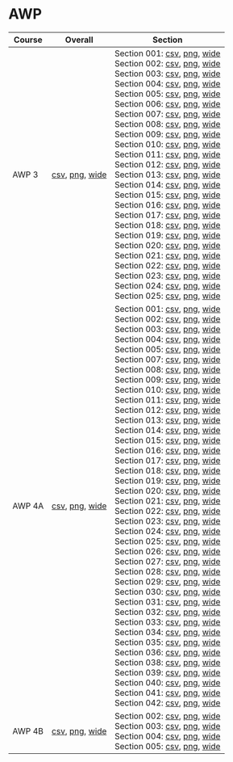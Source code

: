 # AWP

| Course | Overall | Section |
| ------ | ------- | ------- |
| AWP 3 | [csv](https://github.com/UCSD-Historical-Enrollment-Data/2023Winter/blob/main/overall/AWP%203.csv), [png](https://raw.githubusercontent.com/UCSD-Historical-Enrollment-Data/2023Winter/main/plot_overall/AWP%203.png), [wide](https://raw.githubusercontent.com/UCSD-Historical-Enrollment-Data/2023Winter/main/plot_overall_wide/AWP%203.png) | Section 001: [csv](https://github.com/UCSD-Historical-Enrollment-Data/2023Winter/blob/main/section/AWP%203_001.csv), [png](https://raw.githubusercontent.com/UCSD-Historical-Enrollment-Data/2023Winter/main/plot_section/AWP%203_001.png), [wide](https://raw.githubusercontent.com/UCSD-Historical-Enrollment-Data/2023Winter/main/plot_section_wide/AWP%203_001.png)<br>Section 002: [csv](https://github.com/UCSD-Historical-Enrollment-Data/2023Winter/blob/main/section/AWP%203_002.csv), [png](https://raw.githubusercontent.com/UCSD-Historical-Enrollment-Data/2023Winter/main/plot_section/AWP%203_002.png), [wide](https://raw.githubusercontent.com/UCSD-Historical-Enrollment-Data/2023Winter/main/plot_section_wide/AWP%203_002.png)<br>Section 003: [csv](https://github.com/UCSD-Historical-Enrollment-Data/2023Winter/blob/main/section/AWP%203_003.csv), [png](https://raw.githubusercontent.com/UCSD-Historical-Enrollment-Data/2023Winter/main/plot_section/AWP%203_003.png), [wide](https://raw.githubusercontent.com/UCSD-Historical-Enrollment-Data/2023Winter/main/plot_section_wide/AWP%203_003.png)<br>Section 004: [csv](https://github.com/UCSD-Historical-Enrollment-Data/2023Winter/blob/main/section/AWP%203_004.csv), [png](https://raw.githubusercontent.com/UCSD-Historical-Enrollment-Data/2023Winter/main/plot_section/AWP%203_004.png), [wide](https://raw.githubusercontent.com/UCSD-Historical-Enrollment-Data/2023Winter/main/plot_section_wide/AWP%203_004.png)<br>Section 005: [csv](https://github.com/UCSD-Historical-Enrollment-Data/2023Winter/blob/main/section/AWP%203_005.csv), [png](https://raw.githubusercontent.com/UCSD-Historical-Enrollment-Data/2023Winter/main/plot_section/AWP%203_005.png), [wide](https://raw.githubusercontent.com/UCSD-Historical-Enrollment-Data/2023Winter/main/plot_section_wide/AWP%203_005.png)<br>Section 006: [csv](https://github.com/UCSD-Historical-Enrollment-Data/2023Winter/blob/main/section/AWP%203_006.csv), [png](https://raw.githubusercontent.com/UCSD-Historical-Enrollment-Data/2023Winter/main/plot_section/AWP%203_006.png), [wide](https://raw.githubusercontent.com/UCSD-Historical-Enrollment-Data/2023Winter/main/plot_section_wide/AWP%203_006.png)<br>Section 007: [csv](https://github.com/UCSD-Historical-Enrollment-Data/2023Winter/blob/main/section/AWP%203_007.csv), [png](https://raw.githubusercontent.com/UCSD-Historical-Enrollment-Data/2023Winter/main/plot_section/AWP%203_007.png), [wide](https://raw.githubusercontent.com/UCSD-Historical-Enrollment-Data/2023Winter/main/plot_section_wide/AWP%203_007.png)<br>Section 008: [csv](https://github.com/UCSD-Historical-Enrollment-Data/2023Winter/blob/main/section/AWP%203_008.csv), [png](https://raw.githubusercontent.com/UCSD-Historical-Enrollment-Data/2023Winter/main/plot_section/AWP%203_008.png), [wide](https://raw.githubusercontent.com/UCSD-Historical-Enrollment-Data/2023Winter/main/plot_section_wide/AWP%203_008.png)<br>Section 009: [csv](https://github.com/UCSD-Historical-Enrollment-Data/2023Winter/blob/main/section/AWP%203_009.csv), [png](https://raw.githubusercontent.com/UCSD-Historical-Enrollment-Data/2023Winter/main/plot_section/AWP%203_009.png), [wide](https://raw.githubusercontent.com/UCSD-Historical-Enrollment-Data/2023Winter/main/plot_section_wide/AWP%203_009.png)<br>Section 010: [csv](https://github.com/UCSD-Historical-Enrollment-Data/2023Winter/blob/main/section/AWP%203_010.csv), [png](https://raw.githubusercontent.com/UCSD-Historical-Enrollment-Data/2023Winter/main/plot_section/AWP%203_010.png), [wide](https://raw.githubusercontent.com/UCSD-Historical-Enrollment-Data/2023Winter/main/plot_section_wide/AWP%203_010.png)<br>Section 011: [csv](https://github.com/UCSD-Historical-Enrollment-Data/2023Winter/blob/main/section/AWP%203_011.csv), [png](https://raw.githubusercontent.com/UCSD-Historical-Enrollment-Data/2023Winter/main/plot_section/AWP%203_011.png), [wide](https://raw.githubusercontent.com/UCSD-Historical-Enrollment-Data/2023Winter/main/plot_section_wide/AWP%203_011.png)<br>Section 012: [csv](https://github.com/UCSD-Historical-Enrollment-Data/2023Winter/blob/main/section/AWP%203_012.csv), [png](https://raw.githubusercontent.com/UCSD-Historical-Enrollment-Data/2023Winter/main/plot_section/AWP%203_012.png), [wide](https://raw.githubusercontent.com/UCSD-Historical-Enrollment-Data/2023Winter/main/plot_section_wide/AWP%203_012.png)<br>Section 013: [csv](https://github.com/UCSD-Historical-Enrollment-Data/2023Winter/blob/main/section/AWP%203_013.csv), [png](https://raw.githubusercontent.com/UCSD-Historical-Enrollment-Data/2023Winter/main/plot_section/AWP%203_013.png), [wide](https://raw.githubusercontent.com/UCSD-Historical-Enrollment-Data/2023Winter/main/plot_section_wide/AWP%203_013.png)<br>Section 014: [csv](https://github.com/UCSD-Historical-Enrollment-Data/2023Winter/blob/main/section/AWP%203_014.csv), [png](https://raw.githubusercontent.com/UCSD-Historical-Enrollment-Data/2023Winter/main/plot_section/AWP%203_014.png), [wide](https://raw.githubusercontent.com/UCSD-Historical-Enrollment-Data/2023Winter/main/plot_section_wide/AWP%203_014.png)<br>Section 015: [csv](https://github.com/UCSD-Historical-Enrollment-Data/2023Winter/blob/main/section/AWP%203_015.csv), [png](https://raw.githubusercontent.com/UCSD-Historical-Enrollment-Data/2023Winter/main/plot_section/AWP%203_015.png), [wide](https://raw.githubusercontent.com/UCSD-Historical-Enrollment-Data/2023Winter/main/plot_section_wide/AWP%203_015.png)<br>Section 016: [csv](https://github.com/UCSD-Historical-Enrollment-Data/2023Winter/blob/main/section/AWP%203_016.csv), [png](https://raw.githubusercontent.com/UCSD-Historical-Enrollment-Data/2023Winter/main/plot_section/AWP%203_016.png), [wide](https://raw.githubusercontent.com/UCSD-Historical-Enrollment-Data/2023Winter/main/plot_section_wide/AWP%203_016.png)<br>Section 017: [csv](https://github.com/UCSD-Historical-Enrollment-Data/2023Winter/blob/main/section/AWP%203_017.csv), [png](https://raw.githubusercontent.com/UCSD-Historical-Enrollment-Data/2023Winter/main/plot_section/AWP%203_017.png), [wide](https://raw.githubusercontent.com/UCSD-Historical-Enrollment-Data/2023Winter/main/plot_section_wide/AWP%203_017.png)<br>Section 018: [csv](https://github.com/UCSD-Historical-Enrollment-Data/2023Winter/blob/main/section/AWP%203_018.csv), [png](https://raw.githubusercontent.com/UCSD-Historical-Enrollment-Data/2023Winter/main/plot_section/AWP%203_018.png), [wide](https://raw.githubusercontent.com/UCSD-Historical-Enrollment-Data/2023Winter/main/plot_section_wide/AWP%203_018.png)<br>Section 019: [csv](https://github.com/UCSD-Historical-Enrollment-Data/2023Winter/blob/main/section/AWP%203_019.csv), [png](https://raw.githubusercontent.com/UCSD-Historical-Enrollment-Data/2023Winter/main/plot_section/AWP%203_019.png), [wide](https://raw.githubusercontent.com/UCSD-Historical-Enrollment-Data/2023Winter/main/plot_section_wide/AWP%203_019.png)<br>Section 020: [csv](https://github.com/UCSD-Historical-Enrollment-Data/2023Winter/blob/main/section/AWP%203_020.csv), [png](https://raw.githubusercontent.com/UCSD-Historical-Enrollment-Data/2023Winter/main/plot_section/AWP%203_020.png), [wide](https://raw.githubusercontent.com/UCSD-Historical-Enrollment-Data/2023Winter/main/plot_section_wide/AWP%203_020.png)<br>Section 021: [csv](https://github.com/UCSD-Historical-Enrollment-Data/2023Winter/blob/main/section/AWP%203_021.csv), [png](https://raw.githubusercontent.com/UCSD-Historical-Enrollment-Data/2023Winter/main/plot_section/AWP%203_021.png), [wide](https://raw.githubusercontent.com/UCSD-Historical-Enrollment-Data/2023Winter/main/plot_section_wide/AWP%203_021.png)<br>Section 022: [csv](https://github.com/UCSD-Historical-Enrollment-Data/2023Winter/blob/main/section/AWP%203_022.csv), [png](https://raw.githubusercontent.com/UCSD-Historical-Enrollment-Data/2023Winter/main/plot_section/AWP%203_022.png), [wide](https://raw.githubusercontent.com/UCSD-Historical-Enrollment-Data/2023Winter/main/plot_section_wide/AWP%203_022.png)<br>Section 023: [csv](https://github.com/UCSD-Historical-Enrollment-Data/2023Winter/blob/main/section/AWP%203_023.csv), [png](https://raw.githubusercontent.com/UCSD-Historical-Enrollment-Data/2023Winter/main/plot_section/AWP%203_023.png), [wide](https://raw.githubusercontent.com/UCSD-Historical-Enrollment-Data/2023Winter/main/plot_section_wide/AWP%203_023.png)<br>Section 024: [csv](https://github.com/UCSD-Historical-Enrollment-Data/2023Winter/blob/main/section/AWP%203_024.csv), [png](https://raw.githubusercontent.com/UCSD-Historical-Enrollment-Data/2023Winter/main/plot_section/AWP%203_024.png), [wide](https://raw.githubusercontent.com/UCSD-Historical-Enrollment-Data/2023Winter/main/plot_section_wide/AWP%203_024.png)<br>Section 025: [csv](https://github.com/UCSD-Historical-Enrollment-Data/2023Winter/blob/main/section/AWP%203_025.csv), [png](https://raw.githubusercontent.com/UCSD-Historical-Enrollment-Data/2023Winter/main/plot_section/AWP%203_025.png), [wide](https://raw.githubusercontent.com/UCSD-Historical-Enrollment-Data/2023Winter/main/plot_section_wide/AWP%203_025.png) |
| AWP 4A | [csv](https://github.com/UCSD-Historical-Enrollment-Data/2023Winter/blob/main/overall/AWP%204A.csv), [png](https://raw.githubusercontent.com/UCSD-Historical-Enrollment-Data/2023Winter/main/plot_overall/AWP%204A.png), [wide](https://raw.githubusercontent.com/UCSD-Historical-Enrollment-Data/2023Winter/main/plot_overall_wide/AWP%204A.png) | Section 001: [csv](https://github.com/UCSD-Historical-Enrollment-Data/2023Winter/blob/main/section/AWP%204A_001.csv), [png](https://raw.githubusercontent.com/UCSD-Historical-Enrollment-Data/2023Winter/main/plot_section/AWP%204A_001.png), [wide](https://raw.githubusercontent.com/UCSD-Historical-Enrollment-Data/2023Winter/main/plot_section_wide/AWP%204A_001.png)<br>Section 002: [csv](https://github.com/UCSD-Historical-Enrollment-Data/2023Winter/blob/main/section/AWP%204A_002.csv), [png](https://raw.githubusercontent.com/UCSD-Historical-Enrollment-Data/2023Winter/main/plot_section/AWP%204A_002.png), [wide](https://raw.githubusercontent.com/UCSD-Historical-Enrollment-Data/2023Winter/main/plot_section_wide/AWP%204A_002.png)<br>Section 003: [csv](https://github.com/UCSD-Historical-Enrollment-Data/2023Winter/blob/main/section/AWP%204A_003.csv), [png](https://raw.githubusercontent.com/UCSD-Historical-Enrollment-Data/2023Winter/main/plot_section/AWP%204A_003.png), [wide](https://raw.githubusercontent.com/UCSD-Historical-Enrollment-Data/2023Winter/main/plot_section_wide/AWP%204A_003.png)<br>Section 004: [csv](https://github.com/UCSD-Historical-Enrollment-Data/2023Winter/blob/main/section/AWP%204A_004.csv), [png](https://raw.githubusercontent.com/UCSD-Historical-Enrollment-Data/2023Winter/main/plot_section/AWP%204A_004.png), [wide](https://raw.githubusercontent.com/UCSD-Historical-Enrollment-Data/2023Winter/main/plot_section_wide/AWP%204A_004.png)<br>Section 005: [csv](https://github.com/UCSD-Historical-Enrollment-Data/2023Winter/blob/main/section/AWP%204A_005.csv), [png](https://raw.githubusercontent.com/UCSD-Historical-Enrollment-Data/2023Winter/main/plot_section/AWP%204A_005.png), [wide](https://raw.githubusercontent.com/UCSD-Historical-Enrollment-Data/2023Winter/main/plot_section_wide/AWP%204A_005.png)<br>Section 007: [csv](https://github.com/UCSD-Historical-Enrollment-Data/2023Winter/blob/main/section/AWP%204A_007.csv), [png](https://raw.githubusercontent.com/UCSD-Historical-Enrollment-Data/2023Winter/main/plot_section/AWP%204A_007.png), [wide](https://raw.githubusercontent.com/UCSD-Historical-Enrollment-Data/2023Winter/main/plot_section_wide/AWP%204A_007.png)<br>Section 008: [csv](https://github.com/UCSD-Historical-Enrollment-Data/2023Winter/blob/main/section/AWP%204A_008.csv), [png](https://raw.githubusercontent.com/UCSD-Historical-Enrollment-Data/2023Winter/main/plot_section/AWP%204A_008.png), [wide](https://raw.githubusercontent.com/UCSD-Historical-Enrollment-Data/2023Winter/main/plot_section_wide/AWP%204A_008.png)<br>Section 009: [csv](https://github.com/UCSD-Historical-Enrollment-Data/2023Winter/blob/main/section/AWP%204A_009.csv), [png](https://raw.githubusercontent.com/UCSD-Historical-Enrollment-Data/2023Winter/main/plot_section/AWP%204A_009.png), [wide](https://raw.githubusercontent.com/UCSD-Historical-Enrollment-Data/2023Winter/main/plot_section_wide/AWP%204A_009.png)<br>Section 010: [csv](https://github.com/UCSD-Historical-Enrollment-Data/2023Winter/blob/main/section/AWP%204A_010.csv), [png](https://raw.githubusercontent.com/UCSD-Historical-Enrollment-Data/2023Winter/main/plot_section/AWP%204A_010.png), [wide](https://raw.githubusercontent.com/UCSD-Historical-Enrollment-Data/2023Winter/main/plot_section_wide/AWP%204A_010.png)<br>Section 011: [csv](https://github.com/UCSD-Historical-Enrollment-Data/2023Winter/blob/main/section/AWP%204A_011.csv), [png](https://raw.githubusercontent.com/UCSD-Historical-Enrollment-Data/2023Winter/main/plot_section/AWP%204A_011.png), [wide](https://raw.githubusercontent.com/UCSD-Historical-Enrollment-Data/2023Winter/main/plot_section_wide/AWP%204A_011.png)<br>Section 012: [csv](https://github.com/UCSD-Historical-Enrollment-Data/2023Winter/blob/main/section/AWP%204A_012.csv), [png](https://raw.githubusercontent.com/UCSD-Historical-Enrollment-Data/2023Winter/main/plot_section/AWP%204A_012.png), [wide](https://raw.githubusercontent.com/UCSD-Historical-Enrollment-Data/2023Winter/main/plot_section_wide/AWP%204A_012.png)<br>Section 013: [csv](https://github.com/UCSD-Historical-Enrollment-Data/2023Winter/blob/main/section/AWP%204A_013.csv), [png](https://raw.githubusercontent.com/UCSD-Historical-Enrollment-Data/2023Winter/main/plot_section/AWP%204A_013.png), [wide](https://raw.githubusercontent.com/UCSD-Historical-Enrollment-Data/2023Winter/main/plot_section_wide/AWP%204A_013.png)<br>Section 014: [csv](https://github.com/UCSD-Historical-Enrollment-Data/2023Winter/blob/main/section/AWP%204A_014.csv), [png](https://raw.githubusercontent.com/UCSD-Historical-Enrollment-Data/2023Winter/main/plot_section/AWP%204A_014.png), [wide](https://raw.githubusercontent.com/UCSD-Historical-Enrollment-Data/2023Winter/main/plot_section_wide/AWP%204A_014.png)<br>Section 015: [csv](https://github.com/UCSD-Historical-Enrollment-Data/2023Winter/blob/main/section/AWP%204A_015.csv), [png](https://raw.githubusercontent.com/UCSD-Historical-Enrollment-Data/2023Winter/main/plot_section/AWP%204A_015.png), [wide](https://raw.githubusercontent.com/UCSD-Historical-Enrollment-Data/2023Winter/main/plot_section_wide/AWP%204A_015.png)<br>Section 016: [csv](https://github.com/UCSD-Historical-Enrollment-Data/2023Winter/blob/main/section/AWP%204A_016.csv), [png](https://raw.githubusercontent.com/UCSD-Historical-Enrollment-Data/2023Winter/main/plot_section/AWP%204A_016.png), [wide](https://raw.githubusercontent.com/UCSD-Historical-Enrollment-Data/2023Winter/main/plot_section_wide/AWP%204A_016.png)<br>Section 017: [csv](https://github.com/UCSD-Historical-Enrollment-Data/2023Winter/blob/main/section/AWP%204A_017.csv), [png](https://raw.githubusercontent.com/UCSD-Historical-Enrollment-Data/2023Winter/main/plot_section/AWP%204A_017.png), [wide](https://raw.githubusercontent.com/UCSD-Historical-Enrollment-Data/2023Winter/main/plot_section_wide/AWP%204A_017.png)<br>Section 018: [csv](https://github.com/UCSD-Historical-Enrollment-Data/2023Winter/blob/main/section/AWP%204A_018.csv), [png](https://raw.githubusercontent.com/UCSD-Historical-Enrollment-Data/2023Winter/main/plot_section/AWP%204A_018.png), [wide](https://raw.githubusercontent.com/UCSD-Historical-Enrollment-Data/2023Winter/main/plot_section_wide/AWP%204A_018.png)<br>Section 019: [csv](https://github.com/UCSD-Historical-Enrollment-Data/2023Winter/blob/main/section/AWP%204A_019.csv), [png](https://raw.githubusercontent.com/UCSD-Historical-Enrollment-Data/2023Winter/main/plot_section/AWP%204A_019.png), [wide](https://raw.githubusercontent.com/UCSD-Historical-Enrollment-Data/2023Winter/main/plot_section_wide/AWP%204A_019.png)<br>Section 020: [csv](https://github.com/UCSD-Historical-Enrollment-Data/2023Winter/blob/main/section/AWP%204A_020.csv), [png](https://raw.githubusercontent.com/UCSD-Historical-Enrollment-Data/2023Winter/main/plot_section/AWP%204A_020.png), [wide](https://raw.githubusercontent.com/UCSD-Historical-Enrollment-Data/2023Winter/main/plot_section_wide/AWP%204A_020.png)<br>Section 021: [csv](https://github.com/UCSD-Historical-Enrollment-Data/2023Winter/blob/main/section/AWP%204A_021.csv), [png](https://raw.githubusercontent.com/UCSD-Historical-Enrollment-Data/2023Winter/main/plot_section/AWP%204A_021.png), [wide](https://raw.githubusercontent.com/UCSD-Historical-Enrollment-Data/2023Winter/main/plot_section_wide/AWP%204A_021.png)<br>Section 022: [csv](https://github.com/UCSD-Historical-Enrollment-Data/2023Winter/blob/main/section/AWP%204A_022.csv), [png](https://raw.githubusercontent.com/UCSD-Historical-Enrollment-Data/2023Winter/main/plot_section/AWP%204A_022.png), [wide](https://raw.githubusercontent.com/UCSD-Historical-Enrollment-Data/2023Winter/main/plot_section_wide/AWP%204A_022.png)<br>Section 023: [csv](https://github.com/UCSD-Historical-Enrollment-Data/2023Winter/blob/main/section/AWP%204A_023.csv), [png](https://raw.githubusercontent.com/UCSD-Historical-Enrollment-Data/2023Winter/main/plot_section/AWP%204A_023.png), [wide](https://raw.githubusercontent.com/UCSD-Historical-Enrollment-Data/2023Winter/main/plot_section_wide/AWP%204A_023.png)<br>Section 024: [csv](https://github.com/UCSD-Historical-Enrollment-Data/2023Winter/blob/main/section/AWP%204A_024.csv), [png](https://raw.githubusercontent.com/UCSD-Historical-Enrollment-Data/2023Winter/main/plot_section/AWP%204A_024.png), [wide](https://raw.githubusercontent.com/UCSD-Historical-Enrollment-Data/2023Winter/main/plot_section_wide/AWP%204A_024.png)<br>Section 025: [csv](https://github.com/UCSD-Historical-Enrollment-Data/2023Winter/blob/main/section/AWP%204A_025.csv), [png](https://raw.githubusercontent.com/UCSD-Historical-Enrollment-Data/2023Winter/main/plot_section/AWP%204A_025.png), [wide](https://raw.githubusercontent.com/UCSD-Historical-Enrollment-Data/2023Winter/main/plot_section_wide/AWP%204A_025.png)<br>Section 026: [csv](https://github.com/UCSD-Historical-Enrollment-Data/2023Winter/blob/main/section/AWP%204A_026.csv), [png](https://raw.githubusercontent.com/UCSD-Historical-Enrollment-Data/2023Winter/main/plot_section/AWP%204A_026.png), [wide](https://raw.githubusercontent.com/UCSD-Historical-Enrollment-Data/2023Winter/main/plot_section_wide/AWP%204A_026.png)<br>Section 027: [csv](https://github.com/UCSD-Historical-Enrollment-Data/2023Winter/blob/main/section/AWP%204A_027.csv), [png](https://raw.githubusercontent.com/UCSD-Historical-Enrollment-Data/2023Winter/main/plot_section/AWP%204A_027.png), [wide](https://raw.githubusercontent.com/UCSD-Historical-Enrollment-Data/2023Winter/main/plot_section_wide/AWP%204A_027.png)<br>Section 028: [csv](https://github.com/UCSD-Historical-Enrollment-Data/2023Winter/blob/main/section/AWP%204A_028.csv), [png](https://raw.githubusercontent.com/UCSD-Historical-Enrollment-Data/2023Winter/main/plot_section/AWP%204A_028.png), [wide](https://raw.githubusercontent.com/UCSD-Historical-Enrollment-Data/2023Winter/main/plot_section_wide/AWP%204A_028.png)<br>Section 029: [csv](https://github.com/UCSD-Historical-Enrollment-Data/2023Winter/blob/main/section/AWP%204A_029.csv), [png](https://raw.githubusercontent.com/UCSD-Historical-Enrollment-Data/2023Winter/main/plot_section/AWP%204A_029.png), [wide](https://raw.githubusercontent.com/UCSD-Historical-Enrollment-Data/2023Winter/main/plot_section_wide/AWP%204A_029.png)<br>Section 030: [csv](https://github.com/UCSD-Historical-Enrollment-Data/2023Winter/blob/main/section/AWP%204A_030.csv), [png](https://raw.githubusercontent.com/UCSD-Historical-Enrollment-Data/2023Winter/main/plot_section/AWP%204A_030.png), [wide](https://raw.githubusercontent.com/UCSD-Historical-Enrollment-Data/2023Winter/main/plot_section_wide/AWP%204A_030.png)<br>Section 031: [csv](https://github.com/UCSD-Historical-Enrollment-Data/2023Winter/blob/main/section/AWP%204A_031.csv), [png](https://raw.githubusercontent.com/UCSD-Historical-Enrollment-Data/2023Winter/main/plot_section/AWP%204A_031.png), [wide](https://raw.githubusercontent.com/UCSD-Historical-Enrollment-Data/2023Winter/main/plot_section_wide/AWP%204A_031.png)<br>Section 032: [csv](https://github.com/UCSD-Historical-Enrollment-Data/2023Winter/blob/main/section/AWP%204A_032.csv), [png](https://raw.githubusercontent.com/UCSD-Historical-Enrollment-Data/2023Winter/main/plot_section/AWP%204A_032.png), [wide](https://raw.githubusercontent.com/UCSD-Historical-Enrollment-Data/2023Winter/main/plot_section_wide/AWP%204A_032.png)<br>Section 033: [csv](https://github.com/UCSD-Historical-Enrollment-Data/2023Winter/blob/main/section/AWP%204A_033.csv), [png](https://raw.githubusercontent.com/UCSD-Historical-Enrollment-Data/2023Winter/main/plot_section/AWP%204A_033.png), [wide](https://raw.githubusercontent.com/UCSD-Historical-Enrollment-Data/2023Winter/main/plot_section_wide/AWP%204A_033.png)<br>Section 034: [csv](https://github.com/UCSD-Historical-Enrollment-Data/2023Winter/blob/main/section/AWP%204A_034.csv), [png](https://raw.githubusercontent.com/UCSD-Historical-Enrollment-Data/2023Winter/main/plot_section/AWP%204A_034.png), [wide](https://raw.githubusercontent.com/UCSD-Historical-Enrollment-Data/2023Winter/main/plot_section_wide/AWP%204A_034.png)<br>Section 035: [csv](https://github.com/UCSD-Historical-Enrollment-Data/2023Winter/blob/main/section/AWP%204A_035.csv), [png](https://raw.githubusercontent.com/UCSD-Historical-Enrollment-Data/2023Winter/main/plot_section/AWP%204A_035.png), [wide](https://raw.githubusercontent.com/UCSD-Historical-Enrollment-Data/2023Winter/main/plot_section_wide/AWP%204A_035.png)<br>Section 036: [csv](https://github.com/UCSD-Historical-Enrollment-Data/2023Winter/blob/main/section/AWP%204A_036.csv), [png](https://raw.githubusercontent.com/UCSD-Historical-Enrollment-Data/2023Winter/main/plot_section/AWP%204A_036.png), [wide](https://raw.githubusercontent.com/UCSD-Historical-Enrollment-Data/2023Winter/main/plot_section_wide/AWP%204A_036.png)<br>Section 038: [csv](https://github.com/UCSD-Historical-Enrollment-Data/2023Winter/blob/main/section/AWP%204A_038.csv), [png](https://raw.githubusercontent.com/UCSD-Historical-Enrollment-Data/2023Winter/main/plot_section/AWP%204A_038.png), [wide](https://raw.githubusercontent.com/UCSD-Historical-Enrollment-Data/2023Winter/main/plot_section_wide/AWP%204A_038.png)<br>Section 039: [csv](https://github.com/UCSD-Historical-Enrollment-Data/2023Winter/blob/main/section/AWP%204A_039.csv), [png](https://raw.githubusercontent.com/UCSD-Historical-Enrollment-Data/2023Winter/main/plot_section/AWP%204A_039.png), [wide](https://raw.githubusercontent.com/UCSD-Historical-Enrollment-Data/2023Winter/main/plot_section_wide/AWP%204A_039.png)<br>Section 040: [csv](https://github.com/UCSD-Historical-Enrollment-Data/2023Winter/blob/main/section/AWP%204A_040.csv), [png](https://raw.githubusercontent.com/UCSD-Historical-Enrollment-Data/2023Winter/main/plot_section/AWP%204A_040.png), [wide](https://raw.githubusercontent.com/UCSD-Historical-Enrollment-Data/2023Winter/main/plot_section_wide/AWP%204A_040.png)<br>Section 041: [csv](https://github.com/UCSD-Historical-Enrollment-Data/2023Winter/blob/main/section/AWP%204A_041.csv), [png](https://raw.githubusercontent.com/UCSD-Historical-Enrollment-Data/2023Winter/main/plot_section/AWP%204A_041.png), [wide](https://raw.githubusercontent.com/UCSD-Historical-Enrollment-Data/2023Winter/main/plot_section_wide/AWP%204A_041.png)<br>Section 042: [csv](https://github.com/UCSD-Historical-Enrollment-Data/2023Winter/blob/main/section/AWP%204A_042.csv), [png](https://raw.githubusercontent.com/UCSD-Historical-Enrollment-Data/2023Winter/main/plot_section/AWP%204A_042.png), [wide](https://raw.githubusercontent.com/UCSD-Historical-Enrollment-Data/2023Winter/main/plot_section_wide/AWP%204A_042.png) |
| AWP 4B | [csv](https://github.com/UCSD-Historical-Enrollment-Data/2023Winter/blob/main/overall/AWP%204B.csv), [png](https://raw.githubusercontent.com/UCSD-Historical-Enrollment-Data/2023Winter/main/plot_overall/AWP%204B.png), [wide](https://raw.githubusercontent.com/UCSD-Historical-Enrollment-Data/2023Winter/main/plot_overall_wide/AWP%204B.png) | Section 002: [csv](https://github.com/UCSD-Historical-Enrollment-Data/2023Winter/blob/main/section/AWP%204B_002.csv), [png](https://raw.githubusercontent.com/UCSD-Historical-Enrollment-Data/2023Winter/main/plot_section/AWP%204B_002.png), [wide](https://raw.githubusercontent.com/UCSD-Historical-Enrollment-Data/2023Winter/main/plot_section_wide/AWP%204B_002.png)<br>Section 003: [csv](https://github.com/UCSD-Historical-Enrollment-Data/2023Winter/blob/main/section/AWP%204B_003.csv), [png](https://raw.githubusercontent.com/UCSD-Historical-Enrollment-Data/2023Winter/main/plot_section/AWP%204B_003.png), [wide](https://raw.githubusercontent.com/UCSD-Historical-Enrollment-Data/2023Winter/main/plot_section_wide/AWP%204B_003.png)<br>Section 004: [csv](https://github.com/UCSD-Historical-Enrollment-Data/2023Winter/blob/main/section/AWP%204B_004.csv), [png](https://raw.githubusercontent.com/UCSD-Historical-Enrollment-Data/2023Winter/main/plot_section/AWP%204B_004.png), [wide](https://raw.githubusercontent.com/UCSD-Historical-Enrollment-Data/2023Winter/main/plot_section_wide/AWP%204B_004.png)<br>Section 005: [csv](https://github.com/UCSD-Historical-Enrollment-Data/2023Winter/blob/main/section/AWP%204B_005.csv), [png](https://raw.githubusercontent.com/UCSD-Historical-Enrollment-Data/2023Winter/main/plot_section/AWP%204B_005.png), [wide](https://raw.githubusercontent.com/UCSD-Historical-Enrollment-Data/2023Winter/main/plot_section_wide/AWP%204B_005.png) |
